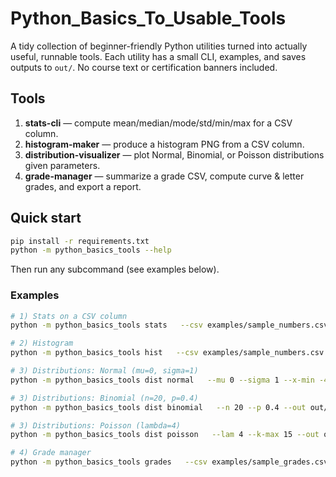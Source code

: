 # Python_Basics_To_Usable_Tools

A tidy collection of beginner-friendly Python utilities turned into actually useful, runnable tools. 
Each utility has a small CLI, examples, and saves outputs to `out/`. 
No course text or certification banners included.

## Tools
1. **stats-cli** — compute mean/median/mode/std/min/max for a CSV column.
2. **histogram-maker** — produce a histogram PNG from a CSV column.
3. **distribution-visualizer** — plot Normal, Binomial, or Poisson distributions given parameters.
4. **grade-manager** — summarize a grade CSV, compute curve & letter grades, and export a report.

## Quick start
```bash
pip install -r requirements.txt
python -m python_basics_tools --help
```
Then run any subcommand (see examples below).

### Examples
```bash
# 1) Stats on a CSV column
python -m python_basics_tools stats   --csv examples/sample_numbers.csv --col value --out out/stats.json

# 2) Histogram
python -m python_basics_tools hist   --csv examples/sample_numbers.csv --col value --bins 20 --out out/hist.png

# 3) Distributions: Normal (mu=0, sigma=1)
python -m python_basics_tools dist normal   --mu 0 --sigma 1 --x-min -4 --x-max 4 --out out/normal.png

# 3) Distributions: Binomial (n=20, p=0.4)
python -m python_basics_tools dist binomial   --n 20 --p 0.4 --out out/binomial.png

# 3) Distributions: Poisson (lambda=4)
python -m python_basics_tools dist poisson   --lam 4 --k-max 15 --out out/poisson.png

# 4) Grade manager
python -m python_basics_tools grades   --csv examples/sample_grades.csv --student-col student --score-col score   --curve 5 --scheme "90:A,80:B,70:C,60:D" --out out/grades_report.csv
```
